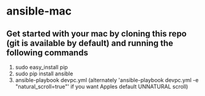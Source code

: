 # ansible-mac

## Get started with your mac by cloning this repo (git is available by default) and running the following commands

1. sudo easy_install pip
2. sudo pip install ansible
3. ansible-playbook devpc.yml (alternately 'ansible-playbook devpc.yml -e "natural_scroll=true"' if you want Apples default UNNATURAL scroll)
